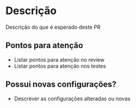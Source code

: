 # Descrição
Descrição do que é esperado deste PR


## Pontos para atenção
- Listar pontos para atenção no review
- Listar pontos para atenção nos testes


## Possui novas configurações?
- Descrever as configurações alteradas ou novas